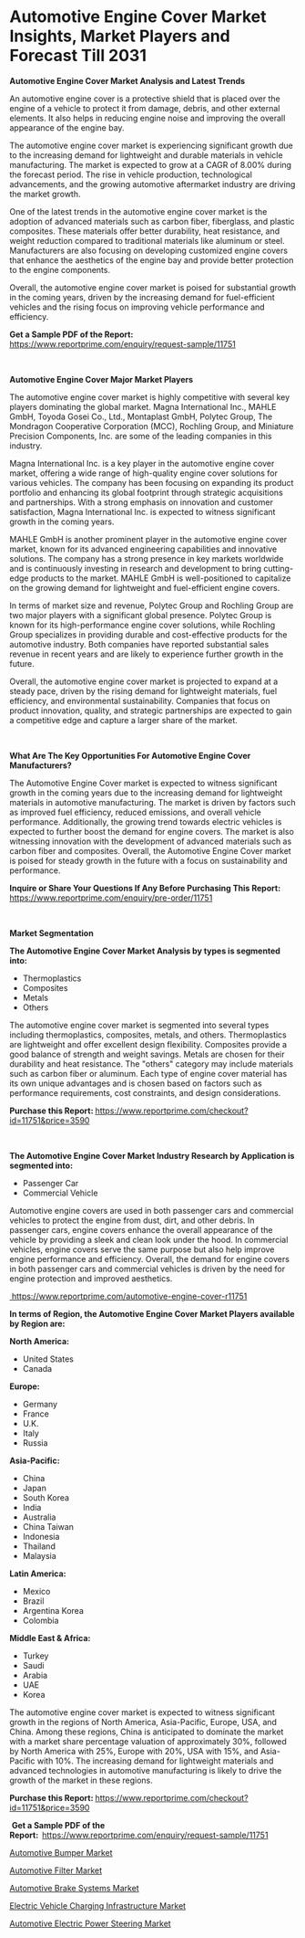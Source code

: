 <p><h1>Automotive Engine Cover Market Insights, Market Players and Forecast Till 2031</h1></p><p><strong>Automotive Engine Cover Market Analysis and Latest Trends</strong></p>
<p><p>An automotive engine cover is a protective shield that is placed over the engine of a vehicle to protect it from damage, debris, and other external elements. It also helps in reducing engine noise and improving the overall appearance of the engine bay.</p><p>The automotive engine cover market is experiencing significant growth due to the increasing demand for lightweight and durable materials in vehicle manufacturing. The market is expected to grow at a CAGR of 8.00% during the forecast period. The rise in vehicle production, technological advancements, and the growing automotive aftermarket industry are driving the market growth.</p><p>One of the latest trends in the automotive engine cover market is the adoption of advanced materials such as carbon fiber, fiberglass, and plastic composites. These materials offer better durability, heat resistance, and weight reduction compared to traditional materials like aluminum or steel. Manufacturers are also focusing on developing customized engine covers that enhance the aesthetics of the engine bay and provide better protection to the engine components.</p><p>Overall, the automotive engine cover market is poised for substantial growth in the coming years, driven by the increasing demand for fuel-efficient vehicles and the rising focus on improving vehicle performance and efficiency.</p></p>
<p><strong>Get a Sample PDF of the Report:&nbsp;</strong> <a href="https://www.reportprime.com/enquiry/request-sample/11751">https://www.reportprime.com/enquiry/request-sample/11751</a></p>
<p>&nbsp;</p>
<p><strong>Automotive Engine Cover Major Market Players</strong></p>
<p><p>The automotive engine cover market is highly competitive with several key players dominating the global market. Magna International Inc., MAHLE GmbH, Toyoda Gosei Co., Ltd., Montaplast GmbH, Polytec Group, The Mondragon Cooperative Corporation (MCC), Rochling Group, and Miniature Precision Components, Inc. are some of the leading companies in this industry.</p><p>Magna International Inc. is a key player in the automotive engine cover market, offering a wide range of high-quality engine cover solutions for various vehicles. The company has been focusing on expanding its product portfolio and enhancing its global footprint through strategic acquisitions and partnerships. With a strong emphasis on innovation and customer satisfaction, Magna International Inc. is expected to witness significant growth in the coming years.</p><p>MAHLE GmbH is another prominent player in the automotive engine cover market, known for its advanced engineering capabilities and innovative solutions. The company has a strong presence in key markets worldwide and is continuously investing in research and development to bring cutting-edge products to the market. MAHLE GmbH is well-positioned to capitalize on the growing demand for lightweight and fuel-efficient engine covers.</p><p>In terms of market size and revenue, Polytec Group and Rochling Group are two major players with a significant global presence. Polytec Group is known for its high-performance engine cover solutions, while Rochling Group specializes in providing durable and cost-effective products for the automotive industry. Both companies have reported substantial sales revenue in recent years and are likely to experience further growth in the future.</p><p>Overall, the automotive engine cover market is projected to expand at a steady pace, driven by the rising demand for lightweight materials, fuel efficiency, and environmental sustainability. Companies that focus on product innovation, quality, and strategic partnerships are expected to gain a competitive edge and capture a larger share of the market.</p></p>
<p>&nbsp;</p>
<p><strong>What Are The Key Opportunities For Automotive Engine Cover Manufacturers?</strong></p>
<p><p>The Automotive Engine Cover market is expected to witness significant growth in the coming years due to the increasing demand for lightweight materials in automotive manufacturing. The market is driven by factors such as improved fuel efficiency, reduced emissions, and overall vehicle performance. Additionally, the growing trend towards electric vehicles is expected to further boost the demand for engine covers. The market is also witnessing innovation with the development of advanced materials such as carbon fiber and composites. Overall, the Automotive Engine Cover market is poised for steady growth in the future with a focus on sustainability and performance.</p></p>
<p><strong>Inquire or Share Your Questions If Any Before Purchasing This Report:</strong> <a href="https://www.reportprime.com/enquiry/pre-order/11751">https://www.reportprime.com/enquiry/pre-order/11751</a></p>
<p>&nbsp;</p>
<p><strong>Market Segmentation</strong></p>
<p><strong>The Automotive Engine Cover Market Analysis by types is segmented into:</strong></p>
<p><ul><li>Thermoplastics</li><li>Composites</li><li>Metals</li><li>Others</li></ul></p>
<p><p>The automotive engine cover market is segmented into several types including thermoplastics, composites, metals, and others. Thermoplastics are lightweight and offer excellent design flexibility. Composites provide a good balance of strength and weight savings. Metals are chosen for their durability and heat resistance. The "others" category may include materials such as carbon fiber or aluminum. Each type of engine cover material has its own unique advantages and is chosen based on factors such as performance requirements, cost constraints, and design considerations.</p></p>
<p><strong>Purchase this Report:&nbsp;</strong><a href="https://www.reportprime.com/checkout?id=11751&price=3590">https://www.reportprime.com/checkout?id=11751&price=3590</a></p>
<p>&nbsp;</p>
<p><strong>The Automotive Engine Cover Market Industry Research by Application is segmented into:</strong></p>
<p><ul><li>Passenger Car</li><li>Commercial Vehicle</li></ul></p>
<p><p>Automotive engine covers are used in both passenger cars and commercial vehicles to protect the engine from dust, dirt, and other debris. In passenger cars, engine covers enhance the overall appearance of the vehicle by providing a sleek and clean look under the hood. In commercial vehicles, engine covers serve the same purpose but also help improve engine performance and efficiency. Overall, the demand for engine covers in both passenger cars and commercial vehicles is driven by the need for engine protection and improved aesthetics.</p></p>
<p><a href="https://www.reportprime.com/automotive-engine-cover-r11751">&nbsp;https://www.reportprime.com/automotive-engine-cover-r11751</a></p>
<p><strong>In terms of Region, the Automotive Engine Cover Market Players available by Region are:</strong></p>
<p>
    <p> <strong> North America: </strong>
        <ul>
            <li>United States</li>
            <li>Canada</li>
        </ul>
        </p> 
    <p> <strong> Europe: </strong>
        <ul>
            <li>Germany</li>
            <li>France</li>
            <li>U.K.</li>
            <li>Italy</li>
            <li>Russia</li>
        </ul>
        </p> 
    <p> <strong> Asia-Pacific: </strong>
        <ul>
            <li>China</li>
            <li>Japan</li>
            <li>South Korea</li>
            <li>India</li>
            <li>Australia</li>
            <li>China Taiwan</li>
            <li>Indonesia</li>
            <li>Thailand</li>
            <li>Malaysia</li>
        </ul>
        </p> 
    <p> <strong> Latin America: </strong>
        <ul>
            <li>Mexico</li>
            <li>Brazil</li>
            <li>Argentina Korea</li>
            <li>Colombia</li>
        </ul>
        </p> 
    <p> <strong> Middle East & Africa: </strong>
        <ul>
            <li>Turkey</li>
            <li>Saudi</li>
            <li>Arabia</li>
            <li>UAE</li>
            <li>Korea</li>
        </ul>
    </p>
    </p>
<p><p>The automotive engine cover market is expected to witness significant growth in the regions of North America, Asia-Pacific, Europe, USA, and China. Among these regions, China is anticipated to dominate the market with a market share percentage valuation of approximately 30%, followed by North America with 25%, Europe with 20%, USA with 15%, and Asia-Pacific with 10%. The increasing demand for lightweight materials and advanced technologies in automotive manufacturing is likely to drive the growth of the market in these regions.</p></p>
<p><strong>Purchase this Report: </strong><a href="https://www.reportprime.com/checkout?id=11751&price=3590">https://www.reportprime.com/checkout?id=11751&price=3590</a></p>
<p>&nbsp;<strong>Get a Sample PDF of the Report:&nbsp;&nbsp;</strong><a href="https://www.reportprime.com/enquiry/request-sample/11751">https://www.reportprime.com/enquiry/request-sample/11751</a></p>
<p><strong></strong></p>
<p><p><a href="https://github.com/jadenRaynor/Market-Research-Report-List-1/blob/main/automotive-bumper-market.md">Automotive Bumper Market</a></p><p><a href="https://github.com/RoccoManning/Market-Research-Report-List-6/blob/main/automotive-filter-market.md">Automotive Filter Market</a></p><p><a href="https://github.com/JordyBecker/Market-Research-Report-List-1/blob/main/automotive-brake-systems-market.md">Automotive Brake Systems Market</a></p><p><a href="https://github.com/gulaimolin/Market-Research-Report-List-6/blob/main/electric-vehicle-charging-infrastructure-market.md">Electric Vehicle Charging Infrastructure Market</a></p><p><a href="https://github.com/ranaacryptoaddmin/Market-Research-Report-List-1/blob/main/automotive-electric-power-steering-market.md">Automotive Electric Power Steering Market</a></p></p>